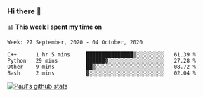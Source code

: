 ### Hi there 👋

📊 **This week I spent my time on**
<!--START_SECTION:waka-->
```text
Week: 27 September, 2020 - 04 October, 2020

C++      1 hr 5 mins     ███████████████▒░░░░░░░░░   61.39 % 
Python   29 mins         ██████▓░░░░░░░░░░░░░░░░░░   27.28 % 
Other    9 mins          ██▒░░░░░░░░░░░░░░░░░░░░░░   08.72 % 
Bash     2 mins          ▓░░░░░░░░░░░░░░░░░░░░░░░░   02.04 % 
```
<!--END_SECTION:waka-->


[![Paul's github stats](https://github-readme-stats.vercel.app/api?username=mickeyouyou&theme=dracula&show_icons=true)](https://github.com/anuraghazra/github-readme-stats)
